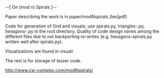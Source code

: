 
--[ On (mod n) Spirals ]--


Paper describing the work is in paper/modNspirals.(tex|pdf)

Code for generation of Ond and visuals, use spirals.py, triangles-*.py, hexagons-*.py in
the root directory. Quality of code design varies among the different files due to not
backporting re-writes (e.g, hexagons-spirals.py written well after spirals.py).

Visualizations are found in visual/

The rest is for storage of lesser code.


http://www.cw-complex.com/modNspirals/
